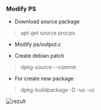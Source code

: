 ### Modify PS  

* Download source package  
> apt-get source procps  

* Modify ps/output.c  

* Create debian patch  
> dpkg-source --commit  

* For create new package  
> dpkg-buildpackage -D -us -uc

![rezult](https://github.com/vsergeenko/po20151110svn/tree/lab5/screenshot1.jpg)

